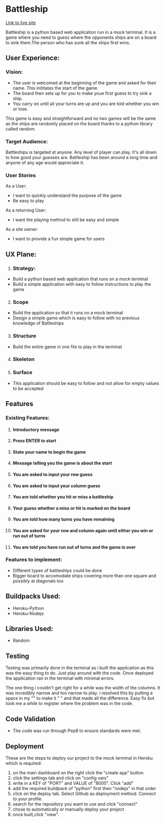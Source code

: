 # Battleship

[Link to live site](https://battleship-battle.herokuapp.com/)

Battleship is a python based web application run in a mock terminal.
It is a game where you need to guess where the opponents ships are on a board to sink them.The person who has sunk all the ships first wins.

## User Experience:

### Vision:
- The user is welcomed at the beginning of the game and asked for their name. This inititates the start of the game. 
- The board then sets up for you to make youe first guess to try sink a ship.
- You carry on until all your turns are up and you are told whether you win or lose.

This game is easy and straightforward and no two games will be the same as the ships are randomly placed on the board thanks to a python library called random.

### Target Audience:

Battleships is targeted at anyone. Any level of player can play. It's all down to how good your guesses are.
Battleship has been around a long time and anyone of any age would appreciate it.

### User Stories

As a User:
- I want to quickly understand the purpose of the game
- Be easy to play

As a returning User:
- I want the playing method to still be easy and simple

As a site owner:
- I want to provide a fun simple game for users

## UX Plane:

1. ### Strategy:
* Build a python based web application that runs on a mock terminal
* Build a simple application with easy to follow instructions to play the game

2. ### Scope
* Build the application so that it runs on a mock terminal
* Design a simple game which is easy to follow with no previous knowledge of Batlleships

3. ### Structure
* Build the entire game in one file to play in the terminal

4. ### Skeleton

5. ### Surface
* This application should be easy to follow and not allow for empty values to be accepted

## Features
### Existing Features:

1. #### Introductory message 
2. #### Press ENTER to start
3. #### State your name to begin the game
4. #### Message telling you the game is about the start
5. #### You are asked to input your row guess
6. #### You are asked to input your column guess
7. #### You are told whether you hit or miss a battleship
8. #### Your guess whether a miss or hit is marked on the board
9. #### You are told how many turns you have remaining
10. #### You are asked for your row and column again until either you win or run out of turns
11. #### You are told you have run out of turns and the game is over

### Features to implement:

- Different types of battleships could be done
- Bigger board to accomodate ships covering more than one square and possibly at diagonals too

## Buildpacks Used:

* Heroku-Python
* Heroku-Nodejs

## Libraries Used:

* Random

## Testing

Testing was primarily done in the terminal as i built the application as this was the easy thing to do. Just play around with the code. Once deployed the application ran in the terminal with minimal errors.

The one thing i couldn't get right for a while was the width of the columns. It was incredibly narrow and too narrow to play. i resolved this by putting a space in my "" to make it " " and that made all the difference. Easy fix but took me a while to register where the problem was in the code.

## Code Validation

* The code was run through Pep8 to ensure standards were met.

## Deployment

These are the steps to deploy our project to the mock terminal in Heroku which is required:

1. on the main dashboard on the right click the "create app" button
2. click the settings tab and click on "config vars"
3. write in a KEY of "PORT" and VALUE of "8000". Click "add"
4. add the required buildpack of "python" first then "nodejs" in that order
5. click on the deploy tab. Select Github as deployment method. Connect to your profile.
6. search for the repository you want to use and click "connect"
7. chose to automatically or manually deploy your project
8. once built,click "view".



